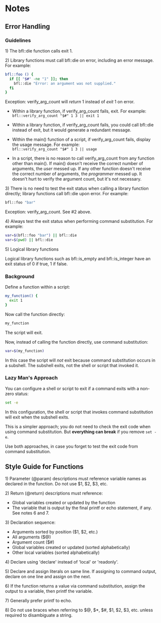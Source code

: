 # Notes

## Error Handling

### Guidelines

1\) The bfl::die function calls exit 1.

2\) Library functions must call bfl::die on error, including an error message. For example:

```bash
bfl::foo () {
  if [[ "$#" -ne "1" ]]; then
    bfl::die "Error: an argument was not supplied."
  fi
}
```

Exception: verify_arg_count will _return_ 1 instead of _exit_ 1 on error.

- Within a library function, if verify_arg_count fails, exit. For example:  
  ```bfl::verify_arg_count "$#" 1 3 || exit 1```  

- Within a library function, if verify_arg_count fails, you could call bfl::die instead of exit, but it would generate a redundant message.  

- Within the main() function of a script, if verify_arg_count fails, display the usage message. For example:  
  ```bfl::verify_arg_count "$#" 1 3 || usage```  

- In a script, there is no reason to call verify_arg_count from any function
  other than main(). If main() doesn't receive the correct number of arguments,
  the _user_ messed up. If any other function doesn't receive the correct
  number of arguments, the _programmer_ messed up. It doesn't hurt to verify
  the argument count, but it's not necessary.

3\) There is no need to test the exit status when calling a library function
directly; library functions call bfl::die upon error. For example:

```bash
bfl::foo "bar"
```

Exception: verify_arg_count. See #2 above.

4\) Always test the exit status when performing command substitution. For example:

```bash
var=$(bfl::foo "bar") || bfl::die
var=$(pwd) || bfl::die
```

5\) Logical library functions

Logical library functions such as bfl::is_empty and bfl::is_integer have an
exit status of 0 if true, 1 if false.

### Background

Define a function within a script:

```bash
my_function() {
  exit 1
}
```

Now call the function directly:

```bash
my_function
```

The script will exit.

Now, instead of calling the function directly, use command substitution:

```bash
var=$(my_function)
```

In this case the script will *not* exit because command substitution occurs in
a subshell. The subshell exits, not the shell or script that invoked it.

### Lazy Man's Approach

You can configure a shell or script to exit if a command exits with a non-zero status:

```bash
set -e
```

In this configuration, the shell or script that invokes command substitution will exit when the subshell exits.

This is a simpler approach; you do not need to check the exit code when using
command substitution. But **everything can break** if you remove ```set -e```.

Use both approaches, in case you forget to test the exit code from command substitution.

## Style Guide for Functions

1\) Parameter (@param) descriptions must reference variable names as declared in the function. Do not use $1, $2, $3, etc.

2\) Return (@return) descriptions must reference:

- Global variables created or updated by the function
- The variable that is output by the final printf or echo statement, if any. See notes 6 and 7.

3\) Declaration sequence:

- Arguments sorted by position ($1, $2, etc.)
- All arguments ($@)
- Argument count ($#)
- Global variables created or updated (sorted alphabetically)
- Other local variables (sorted alphabetically)

4\) Declare using 'declare' instead of 'local' or 'readonly'.

5\) Declare and assign literals on same line. If assigning to command output, declare on one line and assign on the next.

6\) If the function returns a value via command substitution, assign the output to a variable, then printf the variable.

7\) Generally prefer printf to echo.

8\) Do not use braces when referring to $@, $*, $#, $1, $2, $3, etc. unless
required to disambiguate a string.
